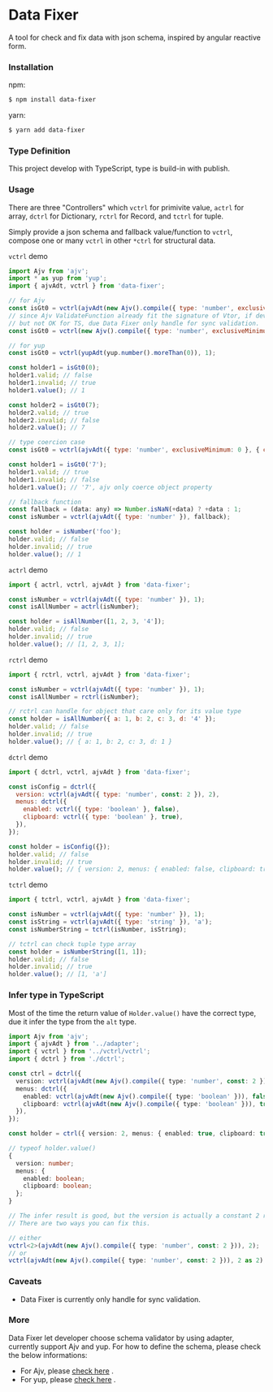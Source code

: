 # Data Fixer

A tool for check and fix data with json schema, inspired by angular reactive form.

### Installation

npm:

```bash
$ npm install data-fixer
```

yarn:

```bash
$ yarn add data-fixer
```

### Type Definition

This project develop with TypeScript, type is build-in with publish.

### Usage

There are three "Controllers" which `vctrl` for primivite value, `actrl` for array, `dctrl` for Dictionary, `rctrl` for Record, and `tctrl` for tuple.

Simply provide a json schema and fallback value/function to `vctrl`, compose one or many `vctrl` in other `*ctrl` for structural data.

`vctrl` demo

```javascript
import Ajv from 'ajv';
import * as yup from 'yup';
import { ajvAdt, vctrl } from 'data-fixer';

// for Ajv
const isGt0 = vctrl(ajvAdt(new Ajv().compile({ type: 'number', exclusiveMinimum: 0 })), 1);
// since Ajv ValidateFunction already fit the signature of Vtor, if dev in JS, below is OK too.
// but not OK for TS, due Data Fixer only handle for sync validation.
const isGt0 = vctrl(new Ajv().compile({ type: 'number', exclusiveMinimum: 0 }), 1);

// for yup
const isGt0 = vctrl(yupAdt(yup.number().moreThan(0)), 1);

const holder1 = isGt0(0);
holder1.valid; // false
holder1.invalid; // true
holder1.value(); // 1

const holder2 = isGt0(7);
holder2.valid; // true
holder2.invalid; // false
holder2.value(); // 7

// type coercion case
const isGt0 = vctrl(ajvAdt({ type: 'number', exclusiveMinimum: 0 }, { coerceTypes: true }), 1);

const holder1 = isGt0('7');
holder1.valid; // true
holder1.invalid; // false
holder1.value(); // '7', ajv only coerce object property

// fallback function
const fallback = (data: any) => Number.isNaN(+data) ? +data : 1;
const isNumber = vctrl(ajvAdt({ type: 'number' }), fallback);

const holder = isNumber('foo');
holder.valid; // false
holder.invalid; // true
holder.value(); // 1
```

`actrl` demo

```javascript
import { actrl, vctrl, ajvAdt } from 'data-fixer';

const isNumber = vctrl(ajvAdt({ type: 'number' }), 1);
const isAllNumber = actrl(isNumber);

const holder = isAllNumber([1, 2, 3, '4']);
holder.valid; // false
holder.invalid; // true
holder.value(); // [1, 2, 3, 1];
```

`rctrl` demo

```javascript
import { rctrl, vctrl, ajvAdt } from 'data-fixer';

const isNumber = vctrl(ajvAdt({ type: 'number' }), 1);
const isAllNumber = rctrl(isNumber);

// rctrl can handle for object that care only for its value type
const holder = isAllNumber({ a: 1, b: 2, c: 3, d: '4' });
holder.valid; // false
holder.invalid; // true
holder.value(); // { a: 1, b: 2, c: 3, d: 1 }
```

`dctrl` demo

```javascript
import { dctrl, vctrl, ajvAdt } from 'data-fixer';

const isConfig = dctrl({
  version: vctrl(ajvAdt({ type: 'number', const: 2 }), 2),
  menus: dctrl({
    enabled: vctrl({ type: 'boolean' }, false),
    clipboard: vctrl({ type: 'boolean' }, true),
  }),
});

const holder = isConfig({});
holder.valid; // false
holder.invalid; // true
holder.value(); // { version: 2, menus: { enabled: false, clipboard: true } }
```

`tctrl` demo

```javascript
import { tctrl, vctrl, ajvAdt } from 'data-fixer';

const isNumber = vctrl(ajvAdt({ type: 'number' }), 1);
const isString = vctrl(ajvAdt({ type: 'string' }), 'a');
const isNumberString = tctrl(isNumber, isString);

// tctrl can check tuple type array
const holder = isNumberString([1, 1]);
holder.valid; // false
holder.invalid; // true
holder.value(); // [1, 'a']
```

### Infer type in TypeScript
Most of the time the return value of `Holder.value()` have the correct type, due it infer the type from the `alt` type.

```typescript
import Ajv from 'ajv';
import { ajvAdt } from '../adapter';
import { vctrl } from '../vctrl/vctrl';
import { dctrl } from './dctrl';

const ctrl = dctrl({
  version: vctrl(ajvAdt(new Ajv().compile({ type: 'number', const: 2 })), 2),
  menus: dctrl({
    enabled: vctrl(ajvAdt(new Ajv().compile({ type: 'boolean' })), false),
    clipboard: vctrl(ajvAdt(new Ajv().compile({ type: 'boolean' })), true),
  }),
});

const holder = ctrl({ version: 2, menus: { enabled: true, clipboard: true } });

// typeof holder.value()
{
  version: number;
  menus: {
    enabled: boolean;
    clipboard: boolean;
  };
}

// The infer result is good, but the version is actually a constant 2 rather than just number.
// There are two ways you can fix this.

// either
vctrl<2>(ajvAdt(new Ajv().compile({ type: 'number', const: 2 })), 2);
// or
vctrl(ajvAdt(new Ajv().compile({ type: 'number', const: 2 })), 2 as 2);
```

### Caveats
- Data Fixer is currently only handle for sync validation.

### More
Data Fixer let developer choose schema validator by using adapter, currently support Ajv and yup. For how to define the schema, please check the below informations:
- For Ajv, please [check here](https://json-schema.org/understanding-json-schema/index.html) .
- For yup, please [check here](https://github.com/jquense/yup) .
